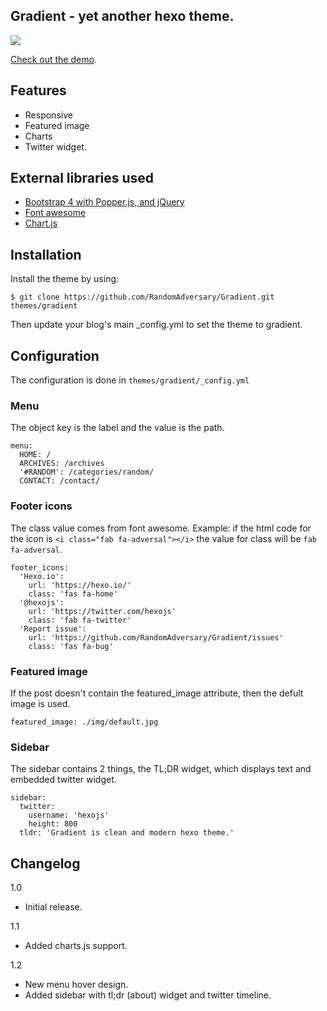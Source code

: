 ## Gradient - yet another hexo theme.
![](https://i.imgur.com/QBA9Z3i.jpg)

[Check out the demo](https://randomadversary.github.io/Gradient/).

## Features
- Responsive
- Featured image
- Charts
- Twitter widget.

## External libraries used
- [Bootstrap 4 with Popper.js, and jQuery](https://getbootstrap.com/)
- [Font awesome](https://fontawesome.com/)
- [Chart.js](https://www.chartjs.org/)

## Installation

Install the theme by using:

`$ git clone https://github.com/RandomAdversary/Gradient.git themes/gradient`

Then update your blog's main _config.yml to set the theme to gradient.

## Configuration
The configuration is done in `themes/gradient/_config.yml`
### Menu
The object key is the label and the value is the path.
```
menu:
  HOME: /
  ARCHIVES: /archives
  '#RANDOM': /categories/random/
  CONTACT: /contact/
```

### Footer icons
The class value comes from font awesome. Example: if the html code for the icon is `<i class="fab fa-adversal"></i>` the value for class will be `fab fa-adversal`.
```
footer_icons:
  'Hexo.io':
    url: 'https://hexo.io/'
    class: 'fas fa-home'
  '@hexojs':
    url: 'https://twitter.com/hexojs'
    class: 'fab fa-twitter'
  'Report issue':
    url: 'https://github.com/RandomAdversary/Gradient/issues'
    class: 'fas fa-bug'
```

### Featured image
If the post doesn't contain the featured_image attribute, then the defult image is used.

`featured_image: ./img/default.jpg`

### Sidebar
The sidebar contains 2 things, the TL;DR widget, which displays text and embedded twitter widget.
```
sidebar:
  twitter:
    username: 'hexojs'
    height: 800
  tldr: 'Gradient is clean and modern hexo theme.'
```

## Changelog
1.0
- Initial release.

1.1 
- Added charts.js support.

1.2
- New menu hover design. 
- Added sidebar with tl;dr (about) widget and twitter timeline.
